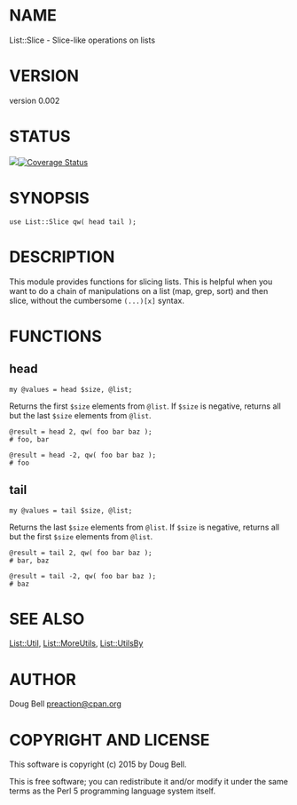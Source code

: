 # NAME

List::Slice - Slice-like operations on lists

# VERSION

version 0.002

# STATUS

<a href="https://travis-ci.org/preaction/List-Slice"><img src="https://travis-ci.org/preaction/List-Slice.svg?branch=master"></a><a href="https://coveralls.io/r/preaction/List-Slice"><img src="https://coveralls.io/repos/preaction/List-Slice/badge.png" alt="Coverage Status" /></a>

# SYNOPSIS

    use List::Slice qw( head tail );

# DESCRIPTION

This module provides functions for slicing lists. This is helpful when you
want to do a chain of manipulations on a list (map, grep, sort) and then
slice, without the cumbersome `(...)[x]` syntax.

# FUNCTIONS

## head

    my @values = head $size, @list;

Returns the first `$size` elements from `@list`. If `$size` is negative, returns
all but the last `$size` elements from `@list`.

    @result = head 2, qw( foo bar baz );
    # foo, bar

    @result = head -2, qw( foo bar baz );
    # foo

## tail

    my @values = tail $size, @list;

Returns the last `$size` elements from `@list`. If `$size` is negative, returns
all but the first `$size` elements from `@list`.

    @result = tail 2, qw( foo bar baz );
    # bar, baz

    @result = tail -2, qw( foo bar baz );
    # baz

# SEE ALSO

[List::Util](https://metacpan.org/pod/List::Util), [List::MoreUtils](https://metacpan.org/pod/List::MoreUtils), [List::UtilsBy](https://metacpan.org/pod/List::UtilsBy)

# AUTHOR

Doug Bell <preaction@cpan.org>

# COPYRIGHT AND LICENSE

This software is copyright (c) 2015 by Doug Bell.

This is free software; you can redistribute it and/or modify it under
the same terms as the Perl 5 programming language system itself.
